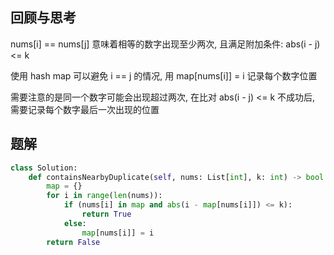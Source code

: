 ## 回顾与思考

nums[i] == nums[j] 意味着相等的数字出现至少两次, 且满足附加条件: abs(i - j) <= k

使用 hash map 可以避免 i == j 的情况, 用 map[nums[i]] = i 记录每个数字位置

需要注意的是同一个数字可能会出现超过两次, 在比对 abs(i - j) <= k 不成功后, 需要记录每个数字最后一次出现的位置

## 题解

```python
class Solution:
    def containsNearbyDuplicate(self, nums: List[int], k: int) -> bool:
        map = {}
        for i in range(len(nums)):
            if (nums[i] in map and abs(i - map[nums[i]]) <= k):
                return True
            else:
                map[nums[i]] = i
        return False
```
